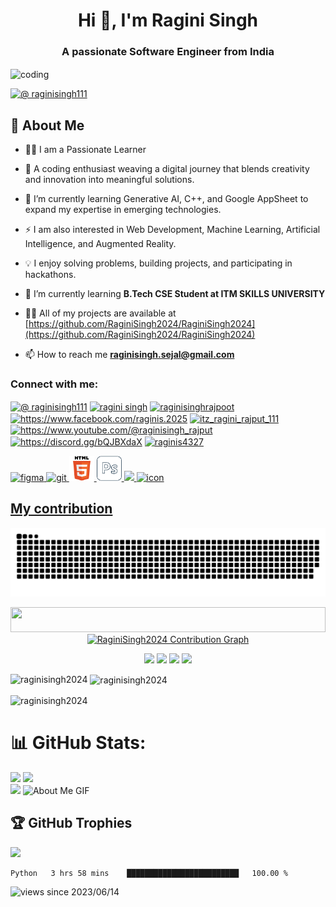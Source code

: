 

<h1 align="center">Hi 👋, I'm Ragini Singh</h1>
<h3 align="center">A passionate Software Engineer from India</h3
                                                              
<img align="center" alt="coding" width="1000" src="https://github.com/user-attachments/assets/61e77f67-aaaa-4f54-af72-d2f0d5628ede">
<img align="center" alt="coding" width="1000" src="https://github.com/user-attachments/assets/61e77f67-aaaa-4f54-af72-d2f0d5628ede">
<p align="left"> <a href="https://twitter.com/@ raginisingh111" target="blank"><img src="https://img.shields.io/twitter/follow/@ raginisingh111?logo=twitter&style=for-the-badge" alt="@ raginisingh111" /></a> </p>


## 🚀 About Me
                                            
-  👨‍💻 I am a Passionate Learner 

-  🚀 A coding enthusiast weaving a digital journey that blends creativity and innovation into meaningful solutions. 
 
- 🌱 I’m currently learning Generative AI, C++, and Google AppSheet to expand my expertise in emerging technologies.  
 
- ⚡ I am also interested in Web Development, Machine Learning, Artificial Intelligence, and Augmented Reality. 
 
- 💡 I enjoy solving problems, building projects, and participating in hackathons. 

- 🌱 I’m currently learning **B.Tech CSE Student at ITM SKILLS UNIVERSITY**

- 👨‍💻 All of my projects are available at [https://github.com/RaginiSingh2024/RaginiSingh2024](https://github.com/RaginiSingh2024/RaginiSingh2024)

- 📫 How to reach me **raginisingh.sejal@gmail.com**


  

<h3 align="left">Connect with me:</h3>
<p align="left">
<a href="https://twitter.com/@ raginisingh111" target="blank"><img align="center" src="https://raw.githubusercontent.com/rahuldkjain/github-profile-readme-generator/master/src/images/icons/Social/twitter.svg" alt="@ raginisingh111" height="30" width="40" /></a>
<a href="https://linkedin.com/in/https://www.linkedin.com/public-profile/settings?trk=d_flagship3_profile_self_view_public_profile" target="blank"><img align="center" src="https://raw.githubusercontent.com/rahuldkjain/github-profile-readme-generator/master/src/images/icons/Social/linked-in-alt.svg" alt="ragini singh" height="30" width="40" /></a>
<a href="https://kaggle.com/raginisinghrajpoot" target="blank"><img align="center" src="https://raw.githubusercontent.com/rahuldkjain/github-profile-readme-generator/master/src/images/icons/Social/kaggle.svg" alt="raginisinghrajpoot" height="30" width="40" /></a>
<a href="https://fb.com/https://www.facebook.com/raginis.2025" target="blank"><img align="center" src="https://raw.githubusercontent.com/rahuldkjain/github-profile-readme-generator/master/src/images/icons/Social/facebook.svg" alt="https://www.facebook.com/raginis.2025" height="30" width="40" /></a>
<a href="https://instagram.com/itz_ragini_rajput_111" target="blank"><img align="center"                                                                       src="https://raw.githubusercontent.com/rahuldkjain/github-profile-readme-generator/master/src/images/icons/Social/instagram.svg" alt="itz_ragini_rajput_111" height="30" width="40" /></a>                           
<a href="https://www.youtube.com/c/https://www.youtube.com/@RaginiSingh_rajput" target="blank"><img align="center" src="https://raw.githubusercontent.com/rahuldkjain/github-profile-readme-generator/master/src/images/icons/Social/youtube.svg" alt="https://www.youtube.com/@raginisingh_rajput" height="30" width="40" /></a>
<a href="https://discord.gg/https://discord.gg/bQJBXdaX" target="blank"><img align="center" src="https://raw.githubusercontent.com/rahuldkjain/github-profile-readme-generator/master/src/images/icons/Social/discord.svg" alt="https://discord.gg/bQJBXdaX" height="30" width="40" /></a>
<a href="https://www.snapchat.com/add/raginis4327" target="blank
"><img align="center" src="https://raw.githubusercontent.com/RaginiSingh2024github-profile-readme-generator/master/src/images/icons/social/snapchat.com"alt="raginis4327"height="30"width="40"/
</a>  
</p>
</a> <a href="https://www.w3schools.com/cpp/" target="_blank" rel="noreferrer"> 
</a> <a href="https://www.figma.com/" target="_blank" rel="noreferrer"> <img src="https://www.vectorlogo.zone/logos/figma/figma-icon.svg" alt="figma" width="40" height="40"/> </a> <a href="https://git-scm.com/" target="_blank" rel="noreferrer"> <img src="https://www.vectorlogo.zone/logos/git-scm/git-scm-icon.svg" alt="git" width="40" height="40"/> </a> <a href="https://www.w3.org/html/" target="_blank" rel="noreferrer"> <img src="https://raw.githubusercontent.com/devicons/devicon/master/icons/html5/html5-original-wordmark.svg" alt="html5" width="40" height="40"/> </a> <a href="https://www.photoshop.com/en" target="_blank" rel="noreferrer"> <img src="https://raw.githubusercontent.com/devicons/devicon/master/icons/photoshop/photoshop-line.svg" alt="photoshop" width="40" height="40"/> </a> <a href="https://postman.com" target="_blank" rel="noreferrer"> 
<img src="https://skillicons.dev/icons?i=git,github,py,c,cpp,html,linkedin,postman,vscode"/> <img src="https://sp-ao.shortpixel.ai/client/to_auto,q_lossless,ret_img,w_300,h_300/https://fullsteam.mit.edu/wp-content/uploads/2020/03/ScratchLogo-300x300.png" alt="icon" width="50" height="50" />                                                                                                                                                                                                                                                                                                                                                                                                  
</div>
<h2>My contribution</h2>


![GitHub Snake](https://raw.githubusercontent.com/RaginiSingh2024/snake1/refs/heads/main/github-user-contribution.svg) 



<img src="https://i.imgur.com/dBaSKWF.gif" height="40" width="100%">
<div align="center">


<a href="https://github.com/RaginiSingh2024/github-readme-activity-graph">
<img src="https://github-readme-activity-graph.vercel.app/graph?username=RaginiSingh2024&theme=react-dark" alt="RaginiSingh2024 Contribution Graph" width="900">
</a>

![](http://github-profile-summary-cards.vercel.app/api/cards/repos-per-language?username=RaginiSingh2024&theme=solarized)
![](http://github-profile-summary-cards.vercel.app/api/cards/most-commit-language?username=RaginiSingh2024&theme=transparent)
![](http://github-profile-summary-cards.vercel.app/api/cards/stats?username=RaginiSingh2024&theme=transparent)
![](http://github-profile-summary-cards.vercel.app/api/cards/productive-time?username=RaginiSingh2024&theme=solarized&utcOffset=5.3)

</div>

<p><img align="left" src="https://github-readme-stats.vercel.app/api/top-langs?username=raginisingh2024&show_icons=true&locale=en&layout=compact" alt="raginisingh2024" /></p>

<p>&nbsp;<img align="center" src="https://github-readme-stats.vercel.app/api?username=raginisingh2024&show_icons=true&locale=en" alt="raginisingh2024" /></p>

<p><img align="center" src="https://github-readme-streak-stats.herokuapp.com/?user=raginisingh2024&" alt="raginisingh2024" /></p>




# 📊 GitHub Stats:
![](https://github-readme-stats.vercel.app/api/top-langs/?username=RaginiSingh2024&theme=radical&border=false&include_all_commits=true&count_private=true&layout=compact)
![](https://github-readme-stats.vercel.app/api?username=RaginiSingh2024&theme=radical&_border=false&include_all_commits=true&count_private=true)<br/>
![](https://github-readme-streak-stats.herokuapp.com/?user=RaginiSingh2024&theme=radical&hide_border=false)
<img src="https://github.com/7oSkaaa/7oSkaaa/blob/main/Images/about_me.gif?raw=true" alt="About Me GIF" width="180px">
<br/>



## 🏆 GitHub Trophies
![](https://github-profile-trophy.vercel.app/?username=RaginiSingh2024&theme=radical&no-frame=false&no-bg=true&margin-w=4)
<!--START_SECTION:waka-->

```text
Python   3 hrs 58 mins    █████████████████████████   100.00 %
```
<!--END_SECTION:waka-->
![views since 2023/06/14](https://visitor-badge-deno.deno.dev/RaginiSingh2024.RaginiSingh2024.svg)


                                                                                                                                                                                                                                                                                                                                                                                                                                                                                                     


   

  
  


   








